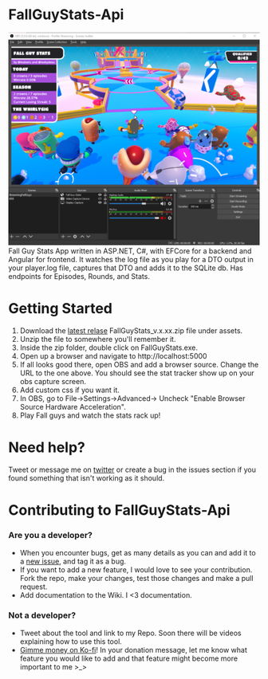# FallGuyStats-Api
![OBS window. Stats showing on the upper left corner of the screen while playing fall guys.](https://github.com/lealeelu/FallGuyStats-Api/blob/media/StatsExample.png)
Fall Guy Stats App written in ASP.NET, C#, with EFCore for a backend and Angular for frontend.
It watches the log file as you play for a DTO output in your player.log file, captures that DTO and adds it to the SQLite db.
Has endpoints for Episodes, Rounds, and Stats.

# Getting Started
1. Download the [latest relase](https://github.com/lealeelu/FallGuyStats-Api/releases) FallGuyStats_v.x.xx.zip file under assets.
2. Unzip the file to somewhere you'll remember it.
3. Inside the zip folder, double click on FallGuyStats.exe.
4. Open up a browser and navigate to http://localhost:5000
5. If all looks good there, open OBS and add a browser source. Change the URL to the one above. You should see the stat tracker show up on your obs capture screen.
6. Add custom css if you want it.
7. In OBS, go to File->Settings->Advanced-> Uncheck "Enable Browser Source Hardware Acceleration".
8. Play Fall guys and watch the stats rack up!

# Need help?
Tweet or message me on [twitter](twitter.com/lealeelu) or create a bug in the issues section if you found something that isn't working as it should.

# Contributing to FallGuyStats-Api
### Are you a developer?
- When you encounter bugs, get as many details as you can and add it to a [new issue](https://github.com/lealeelu/FallGuyStats-Api/issues/new/choose), and tag it as a bug.
- If you want to add a new feature, I would love to see your contribution. Fork the repo, make your changes, test those changes and make a pull request.
- Add documentation to the Wiki. I <3 documentation.

### Not a developer?
- Tweet about the tool and link to my Repo. Soon there will be videos explaining how to use this tool.
- [Gimme money on Ko-fi](https://ko-fi.com/lealeelu)! In your donation message, let me know what feature you would like to add and that feature might become more important to me >_>

